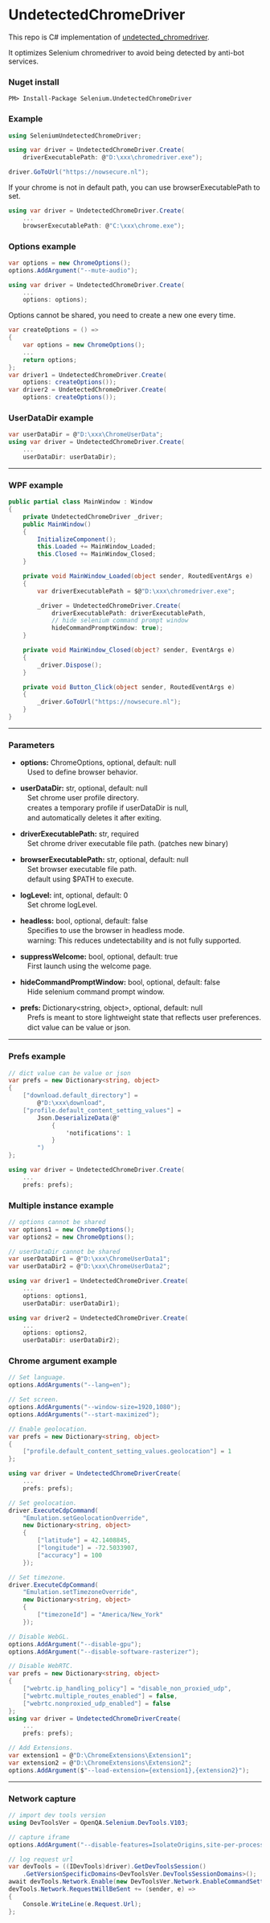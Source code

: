 # UndetectedChromeDriver  

This repo is C# implementation of [undetected_chromedriver](https://github.com/ultrafunkamsterdam/undetected-chromedriver).  

It optimizes Selenium chromedriver to avoid being detected by anti-bot services.  

### Nuget install  

```
PM> Install-Package Selenium.UndetectedChromeDriver
```

### Example  

```C#
using SeleniumUndetectedChromeDriver;
```

```C#
using var driver = UndetectedChromeDriver.Create(
    driverExecutablePath: @"D:\xxx\chromedriver.exe");

driver.GoToUrl("https://nowsecure.nl");
```  

If your chrome is not in default path, you can use browserExecutablePath to set.  

```C#
using var driver = UndetectedChromeDriver.Create(
    ...
    browserExecutablePath: @"C:\xxx\chrome.exe");
```  

### Options example  

```C#
var options = new ChromeOptions();
options.AddArgument("--mute-audio");

using var driver = UndetectedChromeDriver.Create(
    ...
    options: options);
```  

Options cannot be shared, you need to create a new one every time.  

```C#
var createOptions = () =>
{
    var options = new ChromeOptions();
    ...
    return options;
};
var driver1 = UndetectedChromeDriver.Create(
    options: createOptions());
var driver2 = UndetectedChromeDriver.Create(
    options: createOptions());
```  

### UserDataDir example  

```C#
var userDataDir = @"D:\xxx\ChromeUserData";
using var driver = UndetectedChromeDriver.Create(
    ...
    userDataDir: userDataDir);
```  

---  

### WPF example  

```C#
public partial class MainWindow : Window
{
    private UndetectedChromeDriver _driver;
    public MainWindow()
    {
        InitializeComponent();
        this.Loaded += MainWindow_Loaded;
        this.Closed += MainWindow_Closed;
    }

    private void MainWindow_Loaded(object sender, RoutedEventArgs e)
    {
        var driverExecutablePath = $@"D:\xxx\chromedriver.exe";

        _driver = UndetectedChromeDriver.Create(
            driverExecutablePath: driverExecutablePath,
            // hide selenium command prompt window  
            hideCommandPromptWindow: true);
    }

    private void MainWindow_Closed(object? sender, EventArgs e)
    {
        _driver.Dispose();
    }

    private void Button_Click(object sender, RoutedEventArgs e)
    {
        _driver.GoToUrl("https://nowsecure.nl");
    }
}
```

---  

### Parameters  

* **options:** ChromeOptions, optional, default: null  
　Used to define browser behavior.

* **userDataDir:** str, optional, default: null    
　Set chrome user profile directory.  
　creates a temporary profile if userDataDir is null,  
　and automatically deletes it after exiting.  

* **driverExecutablePath:** str, required  
　Set chrome driver executable file path. (patches new binary)

* **browserExecutablePath:** str, optional, default: null  
　Set browser executable file path.  
　default using $PATH to execute.  

* **logLevel:** int, optional, default: 0  
　Set chrome logLevel.  

* **headless:** bool, optional, default: false  
　Specifies to use the browser in headless mode.  
　warning: This reduces undetectability and is not fully supported.  

* **suppressWelcome:** bool, optional, default: true  
　First launch using the welcome page.  

* **hideCommandPromptWindow:** bool, optional, default: false  
　Hide selenium command prompt window.

* **prefs:** Dictionary<string, object>, optional, default: null  
　Prefs is meant to store lightweight state that reflects user preferences.  
　dict value can be value or json.

---  

### Prefs example  

```C#
// dict value can be value or json
var prefs = new Dictionary<string, object>
{
    ["download.default_directory"] =
        @"D:\xxx\download",
    ["profile.default_content_setting_values"] =
        Json.DeserializeData(@"
            {
                'notifications': 1
            }
        ")
};

using var driver = UndetectedChromeDriver.Create(
    ...
    prefs: prefs);
```  

### Multiple instance example  

```C#
// options cannot be shared
var options1 = new ChromeOptions();
var options2 = new ChromeOptions();

// userDataDir cannot be shared
var userDataDir1 = @"D:\xxx\ChromeUserData1";
var userDataDir2 = @"D:\xxx\ChromeUserData2";

using var driver1 = UndetectedChromeDriver.Create(
    ...
    options: options1,
    userDataDir: userDataDir1);

using var driver2 = UndetectedChromeDriver.Create(
    ...
    options: options2,
    userDataDir: userDataDir2);
```

### Chrome argument example  

```C#
// Set language.
options.AddArguments("--lang=en");
```

```C#
// Set screen.
options.AddArguments("--window-size=1920,1080");
options.AddArguments("--start-maximized");
```

```C#
// Enable geolocation.
var prefs = new Dictionary<string, object>
{
    ["profile.default_content_setting_values.geolocation"] = 1
};

using var driver = UndetectedChromeDriverCreate(
    ...
    prefs: prefs);
```

```C#
// Set geolocation.
driver.ExecuteCdpCommand(
    "Emulation.setGeolocationOverride",
    new Dictionary<string, object>
    {
        ["latitude"] = 42.1408845,
        ["longitude"] = -72.5033907,
        ["accuracy"] = 100
    });
```

```C#
// Set timezone.
driver.ExecuteCdpCommand(
    "Emulation.setTimezoneOverride",
    new Dictionary<string, object>
    {
        ["timezoneId"] = "America/New_York"
    });
```

```C#
// Disable WebGL.
options.AddArgument("--disable-gpu");
options.AddArgument("--disable-software-rasterizer");
```

```C#
// Disable WebRTC.
var prefs = new Dictionary<string, object>
{
    ["webrtc.ip_handling_policy"] = "disable_non_proxied_udp",
    ["webrtc.multiple_routes_enabled"] = false,
    ["webrtc.nonproxied_udp_enabled"] = false
};
using var driver = UndetectedChromeDriverCreate(
    ...
    prefs: prefs);
```

```C#
// Add Extensions.
var extension1 = @"D:\ChromeExtensions\Extension1";
var extension2 = @"D:\ChromeExtensions\Extension2";
options.AddArgument($"--load-extension={extension1},{extension2}");
```

---  

### Network capture  

```C#
// import dev tools version
using DevToolsVer = OpenQA.Selenium.DevTools.V103;

// capture iframe
options.AddArgument("--disable-features=IsolateOrigins,site-per-process");

// log request url
var devTools = ((IDevTools)driver).GetDevToolsSession()
    .GetVersionSpecificDomains<DevToolsVer.DevToolsSessionDomains>();
await devTools.Network.Enable(new DevToolsVer.Network.EnableCommandSettings());
devTools.Network.RequestWillBeSent += (sender, e) =>
{
    Console.WriteLine(e.Request.Url);
};
```